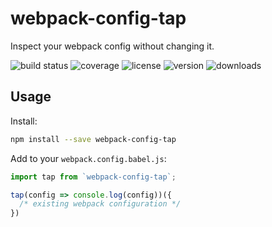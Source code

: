 # webpack-config-tap

Inspect your webpack config without changing it.

![build status](http://img.shields.io/travis/webpack-config/webpack-config-tap/master.svg?style=flat)
![coverage](http://img.shields.io/coveralls/webpack-config/webpack-config-tap/master.svg?style=flat)
![license](http://img.shields.io/npm/l/webpack-config-tap.svg?style=flat)
![version](http://img.shields.io/npm/v/webpack-config-tap.svg?style=flat)
![downloads](http://img.shields.io/npm/dm/webpack-config-tap.svg?style=flat)

## Usage

Install:

```sh
npm install --save webpack-config-tap
```

Add to your `webpack.config.babel.js`:

```javascript
import tap from `webpack-config-tap`;

tap(config => console.log(config))({
  /* existing webpack configuration */
})
```

[webpack]: https://webpack.github.io
